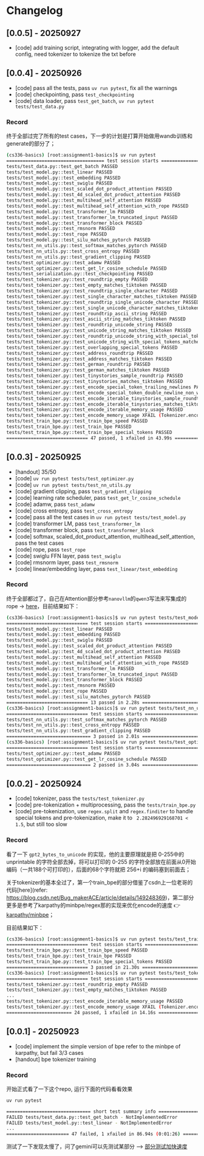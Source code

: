 # Changelog

## [0.0.5] - 20250927

- [code] add training script, integrating with logger, add the default config, need tokenizer to tokenize the txt before

## [0.0.4] - 20250926

- [code] pass all the tests, pass `uv run pytest`, fix all the warnings
- [code] checkpointing, pass `test_checkpointing`
- [code] data loader, pass `test_get_batch`, `uv run pytest tests/test_data.py`

### Record

终于全部过完了所有的test cases，下一步的计划是打算开始做用wandb训练和generate的部分了；

```bash
(cs336-basics) [root:assignment1-basics]$ uv run pytest
==================================== test session starts ====================================
tests/test_data.py::test_get_batch PASSED
tests/test_model.py::test_linear PASSED
tests/test_model.py::test_embedding PASSED
tests/test_model.py::test_swiglu PASSED
tests/test_model.py::test_scaled_dot_product_attention PASSED
tests/test_model.py::test_4d_scaled_dot_product_attention PASSED
tests/test_model.py::test_multihead_self_attention PASSED
tests/test_model.py::test_multihead_self_attention_with_rope PASSED
tests/test_model.py::test_transformer_lm PASSED
tests/test_model.py::test_transformer_lm_truncated_input PASSED
tests/test_model.py::test_transformer_block PASSED
tests/test_model.py::test_rmsnorm PASSED
tests/test_model.py::test_rope PASSED
tests/test_model.py::test_silu_matches_pytorch PASSED
tests/test_nn_utils.py::test_softmax_matches_pytorch PASSED
tests/test_nn_utils.py::test_cross_entropy PASSED
tests/test_nn_utils.py::test_gradient_clipping PASSED
tests/test_optimizer.py::test_adamw PASSED
tests/test_optimizer.py::test_get_lr_cosine_schedule PASSED
tests/test_serialization.py::test_checkpointing PASSED
tests/test_tokenizer.py::test_roundtrip_empty PASSED
tests/test_tokenizer.py::test_empty_matches_tiktoken PASSED
tests/test_tokenizer.py::test_roundtrip_single_character PASSED
tests/test_tokenizer.py::test_single_character_matches_tiktoken PASSED
tests/test_tokenizer.py::test_roundtrip_single_unicode_character PASSED
tests/test_tokenizer.py::test_single_unicode_character_matches_tiktoken PASSED
tests/test_tokenizer.py::test_roundtrip_ascii_string PASSED
tests/test_tokenizer.py::test_ascii_string_matches_tiktoken PASSED
tests/test_tokenizer.py::test_roundtrip_unicode_string PASSED
tests/test_tokenizer.py::test_unicode_string_matches_tiktoken PASSED
tests/test_tokenizer.py::test_roundtrip_unicode_string_with_special_tokens PASSED
tests/test_tokenizer.py::test_unicode_string_with_special_tokens_matches_tiktoken PASSED
tests/test_tokenizer.py::test_overlapping_special_tokens PASSED
tests/test_tokenizer.py::test_address_roundtrip PASSED
tests/test_tokenizer.py::test_address_matches_tiktoken PASSED
tests/test_tokenizer.py::test_german_roundtrip PASSED
tests/test_tokenizer.py::test_german_matches_tiktoken PASSED
tests/test_tokenizer.py::test_tinystories_sample_roundtrip PASSED
tests/test_tokenizer.py::test_tinystories_matches_tiktoken PASSED
tests/test_tokenizer.py::test_encode_special_token_trailing_newlines PASSED
tests/test_tokenizer.py::test_encode_special_token_double_newline_non_whitespace PASSED
tests/test_tokenizer.py::test_encode_iterable_tinystories_sample_roundtrip PASSED
tests/test_tokenizer.py::test_encode_iterable_tinystories_matches_tiktoken PASSED
tests/test_tokenizer.py::test_encode_iterable_memory_usage PASSED
tests/test_tokenizer.py::test_encode_memory_usage XFAIL (Tokenizer.encode is expected to take more memory than allotted (1MB).)
tests/test_train_bpe.py::test_train_bpe_speed PASSED
tests/test_train_bpe.py::test_train_bpe PASSED
tests/test_train_bpe.py::test_train_bpe_special_tokens PASSED
============================== 47 passed, 1 xfailed in 43.99s ===============================
```

## [0.0.3] - 20250925

- [handout] 35/50
- [code] `uv run pytest tests/test_optimizer.py`
- [code] `uv run pytest tests/test_nn_utils.py`
- [code] gradient clipping, pass `test_gradient_clipping`
- [code] learning rate scheduler, pass `test_get_lr_cosine_schedule`
- [code] adamw, pass `test_adamw`
- [code] cross entropy, pass `test_cross_entropy`
- [code] pass all the test cases in `uv run pytest tests/test_model.py`
- [code] transformer LM, pass `test_transformer_lm`
- [code] transformer block, pass `test_transformer_block`
- [code] softmax, scaled_dot_product_attention, multihead_self_attention, pass the test cases
- [code] rope, pass `test_rope`
- [code] swiglu FFN layer, pass `test_swiglu`
- [code] rmsnorm layer, pass `test_rmsnorm`
- [code] linear/embedding layer, pass `test_linear/test_embedding`

### Record

终于全部都过了，自己在Attention部分参考`nanovllm`的`qwen3`写法来写集成的rope -> [here](https://github.com/GeeeekExplorer/nano-vllm/blob/main/nanovllm/models/qwen3.py#L53)，目前结果如下：

```bash
(cs336-basics) [root:assignment1-basics]$ uv run pytest tests/test_model.py
============================== test session starts ==============================
tests/test_model.py::test_linear PASSED
tests/test_model.py::test_embedding PASSED
tests/test_model.py::test_swiglu PASSED
tests/test_model.py::test_scaled_dot_product_attention PASSED
tests/test_model.py::test_4d_scaled_dot_product_attention PASSED
tests/test_model.py::test_multihead_self_attention PASSED
tests/test_model.py::test_multihead_self_attention_with_rope PASSED
tests/test_model.py::test_transformer_lm PASSED
tests/test_model.py::test_transformer_lm_truncated_input PASSED
tests/test_model.py::test_transformer_block PASSED
tests/test_model.py::test_rmsnorm PASSED
tests/test_model.py::test_rope PASSED
tests/test_model.py::test_silu_matches_pytorch PASSED
============================== 13 passed in 2.28s ===============================
(cs336-basics) [root:assignment1-basics]$ uv run pytest tests/test_nn_utils.py
============================== test session starts ==============================
tests/test_nn_utils.py::test_softmax_matches_pytorch PASSED
tests/test_nn_utils.py::test_cross_entropy PASSED
tests/test_nn_utils.py::test_gradient_clipping PASSED
=============================== 3 passed in 2.01s ===============================
(cs336-basics) [root:assignment1-basics]$ uv run pytest tests/test_optimizer.py
============================== test session starts ==============================
tests/test_optimizer.py::test_adamw PASSED
tests/test_optimizer.py::test_get_lr_cosine_schedule PASSED
=============================== 2 passed in 3.04s ===============================
```

## [0.0.2] - 20250924

- [code] tokenizer, pass the `tests/test_tokenizer.py`
- [code] pre-tokenization + multiprocessing, pass the `tests/train_bpe.py`
- [code] pre-tokenization, use `regex.split` and `regex.finditer` to handle special tokens and pre-tokenization, make it to ` 2.282496929168701 < 1.5`, but still too slow

### Record

看了一下 `gpt2_bytes_to_unicode` 的实现，他的主要原理就是把 0-255中的 unprintable 的字符全部去掉，将可以打印的 0-255 的字符全部放在前面从0开始编码（一共188个可打印的），后面的68个字符就把 256+i 的编码塞到前面去；

关于tokenizer的基本全过了，第一个train_bpe的部分借鉴了csdn上一位老哥的代码[here](refer: https://blog.csdn.net/Bug_makerACE/article/details/149248369)，第二部分更多是参考了karpathy的minbpe/regex那的实现来优化encode的速度 👉 [karpathy/minbpe](https://github.com/karpathy/minbpe)；

目前结果如下：

```bash
(cs336-basics) [root:assignment1-basics]$ uv run pytest tests/test_train_bpe.py 
============================== test session starts ==============================
tests/test_train_bpe.py::test_train_bpe_speed PASSED
tests/test_train_bpe.py::test_train_bpe PASSED
tests/test_train_bpe.py::test_train_bpe_special_tokens PASSED
============================== 3 passed in 21.30s ===============================
(cs336-basics) [root:assignment1-basics]$ uv run pytest tests/test_tokenizer.py
============================== test session starts ==============================
tests/test_tokenizer.py::test_roundtrip_empty PASSED
tests/test_tokenizer.py::test_empty_matches_tiktoken PASSED
...
tests/test_tokenizer.py::test_encode_iterable_memory_usage PASSED
tests/test_tokenizer.py::test_encode_memory_usage XFAIL (Tokenizer.encode is expected to take more memory than allotted (1MB).)
======================== 24 passed, 1 xfailed in 14.16s =========================
```

## [0.0.1] - 20250923

- [code] implement the simple version of bpe refer to the minbpe of karpathy, but fail 3/3 cases
- [handout] bpe tokenizer training

### Record

开始正式看了一下这个repo, 运行下面的代码看看效果

```bash
uv run pytest
```

```bash
=============================== short test summary info ================================
FAILED tests/test_data.py::test_get_batch - NotImplementedError
FAILED tests/test_model.py::test_linear - NotImplementedError
...
======================= 47 failed, 1 xfailed in 86.94s (0:01:26) =======================
```

测试了一下发现太慢了，问了gemini可以先测试某部分 --> [部分测试加快速度](../tips/部分测试加快速度.md)
